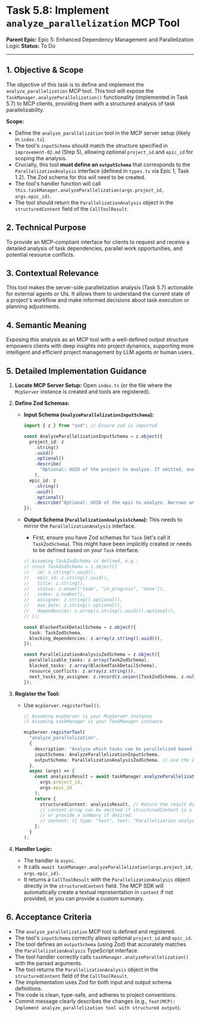 # Task 5.8: Implement `analyze_parallelization` MCP Tool

**Parent Epic:** Epic 5: Enhanced Dependency Management and Parallelization Logic
**Status:** To Do

---

## 1. Objective & Scope

The objective of this task is to define and implement the `analyze_parallelization` MCP tool. This tool will expose the `TaskManager.analyzeParallelization()` functionality (implemented in Task 5.7) to MCP clients, providing them with a structured analysis of task parallelizability.

**Scope:**

- Define the `analyze_parallelization` tool in the MCP server setup (likely in `index.ts`).
- The tool's `inputSchema` should match the structure specified in `improvement-02.md` (Step 5), allowing optional `project_id` and `epic_id` for scoping the analysis.
- Crucially, this tool **must define an `outputSchema`** that corresponds to the `ParallelizationAnalysis` interface (defined in `types.ts` via Epic 1, Task 1.2). The Zod schema for this will need to be created.
- The tool's handler function will call `this.taskManager.analyzeParallelization(args.project_id, args.epic_id)`.
- The tool should return the `ParallelizationAnalysis` object in the `structuredContent` field of the `CallToolResult`.

## 2. Technical Purpose

To provide an MCP-compliant interface for clients to request and receive a detailed analysis of task dependencies, parallel work opportunities, and potential resource conflicts.

## 3. Contextual Relevance

This tool makes the server-side parallelization analysis (Task 5.7) actionable for external agents or UIs. It allows them to understand the current state of a project's workflow and make informed decisions about task execution or planning adjustments.

## 4. Semantic Meaning

Exposing this analysis as an MCP tool with a well-defined output structure empowers clients with deep insights into project dynamics, supporting more intelligent and efficient project management by LLM agents or human users.

## 5. Detailed Implementation Guidance

1.  **Locate MCP Server Setup:** Open `index.ts` (or the file where the `McpServer` instance is created and tools are registered).

2.  **Define Zod Schemas:**

    - **Input Schema (`AnalyzeParallelizationInputSchema`):**

      ```typescript
      import { z } from "zod"; // Ensure zod is imported

      const AnalyzeParallelizationInputSchema = z.object({
        project_id: z
          .string()
          .uuid()
          .optional()
          .describe(
            "Optional: UUID of the project to analyze. If omitted, analyzes tasks across all projects or scoped by epic_id."
          ),
        epic_id: z
          .string()
          .uuid()
          .optional()
          .describe("Optional: UUID of the epic to analyze. Narrows analysis to this epic."),
      });
      ```

    - **Output Schema (`ParallelizationAnalysisSchema`):** This needs to mirror the `ParallelizationAnalysis` interface.

      - First, ensure you have Zod schemas for `Task` (let's call it `TaskZodSchema`). This might have been implicitly created or needs to be defined based on your `Task` interface.

      ```typescript
      // Assuming TaskZodSchema is defined, e.g.:
      // const TaskZodSchema = z.object({
      //   id: z.string().uuid(),
      //   epic_id: z.string().uuid(),
      //   title: z.string(),
      //   status: z.enum(["todo", "in_progress", "done"]),
      //   index: z.number(),
      //   assignee: z.string().optional(),
      //   due_date: z.string().optional(),
      //   dependencies: z.array(z.string().uuid()).optional(),
      // });

      const BlockedTaskDetailSchema = z.object({
        task: TaskZodSchema,
        blocking_dependencies: z.array(z.string().uuid()),
      });

      const ParallelizationAnalysisZodSchema = z.object({
        parallelizable_tasks: z.array(TaskZodSchema),
        blocked_tasks: z.array(BlockedTaskDetailSchema),
        resource_conflicts: z.array(z.string()),
        next_tasks_by_assignee: z.record(z.union([TaskZodSchema, z.null()])),
      });
      ```

3.  **Register the Tool:**

    - Use `mcpServer.registerTool()`.

      ```typescript
      // Assuming mcpServer is your McpServer instance
      // Assuming taskManager is your TaskManager instance

      mcpServer.registerTool(
        "analyze_parallelization",
        {
          description: "Analyze which tasks can be parallelized based on dependency resolution.",
          inputSchema: AnalyzeParallelizationInputSchema,
          outputSchema: ParallelizationAnalysisZodSchema, // Use the Zod schema for typed output
        },
        async (args) => {
          const analysisResult = await taskManager.analyzeParallelization(
            args.project_id,
            args.epic_id
          );
          return {
            structuredContent: analysisResult, // Return the result directly in structuredContent
            // content array can be omitted if structuredContent is a complete representation,
            // or provide a summary if desired.
            // content: [{ type: "text", text: "Parallelization analysis complete." }],
          };
        }
      );
      ```

4.  **Handler Logic:**
    - The handler is `async`.
    - It calls `await taskManager.analyzeParallelization(args.project_id, args.epic_id)`.
    - It returns a `CallToolResult` with the `ParallelizationAnalysis` object directly in the `structuredContent` field. The MCP SDK will automatically create a textual representation in `content` if not provided, or you can provide a custom summary.

## 6. Acceptance Criteria

- The `analyze_parallelization` MCP tool is defined and registered.
- The tool's `inputSchema` correctly allows optional `project_id` and `epic_id`.
- The tool defines an `outputSchema` (using Zod) that accurately matches the `ParallelizationAnalysis` TypeScript interface.
- The tool handler correctly calls `taskManager.analyzeParallelization()` with the parsed arguments.
- The tool returns the `ParallelizationAnalysis` object in the `structuredContent` field of the `CallToolResult`.
- The implementation uses Zod for both input and output schema definitions.
- The code is clean, type-safe, and adheres to project conventions.
- Commit message clearly describes the changes (e.g., `feat(MCP): Implement analyze_parallelization tool with structured output`).
